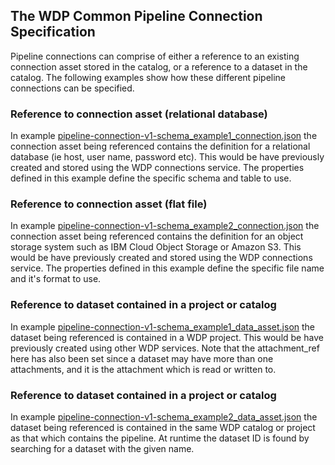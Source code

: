 ## The WDP Common Pipeline Connection Specification

Pipeline connections can comprise of either a reference to an existing connection asset stored in the catalog, or a reference to a dataset in the catalog. The following examples show how these different pipeline connections can be specified.

### Reference to connection asset (relational database)
In example [pipeline-connection-v1-schema_example1_connection.json](./pipeline-connection-v1-schema_example1_connection.json) the connection asset being referenced contains the definition for a relational database (ie host, user name, password etc). This would be have previously created and stored using the WDP connections service. The properties defined in this example define the specific schema and table to use.

### Reference to connection asset (flat file)
In example [pipeline-connection-v1-schema_example2_connection.json](./pipeline-connection-v1-schema_example2_connection.json) the connection asset being referenced contains the definition for an object storage system such as IBM Cloud Object Storage or Amazon S3. This would be have previously created and stored using the WDP connections service. The properties defined in this example define the specific file name and it's format to use.

### Reference to dataset contained in a project or catalog
In example [pipeline-connection-v1-schema_example1_data_asset.json](./pipeline-connection-v1-schema_example1_data_asset.json) the dataset being referenced is contained in a WDP project. This would be have previously created using other WDP services. Note that the attachment_ref here has also been set since a dataset may have more than one attachments, and it is the attachment which is read or written to.

### Reference to dataset contained in a project or catalog
In example [pipeline-connection-v1-schema_example2_data_asset.json](./pipeline-connection-v1-schema_example2_data_asset.json) the dataset being referenced is contained in the same WDP catalog or project as that which contains the pipeline. At runtime the dataset ID is found by searching for a dataset with the given name.